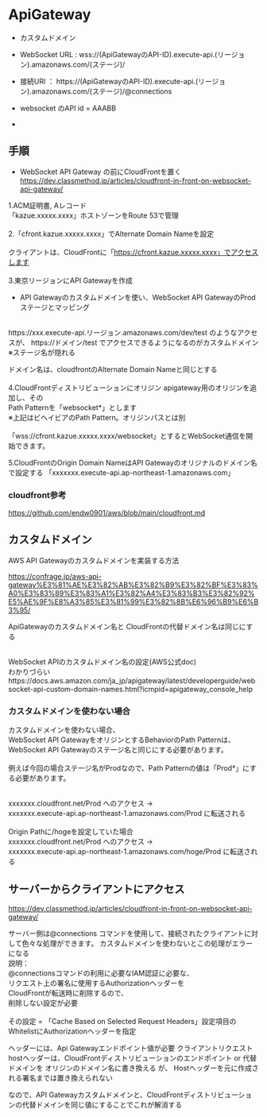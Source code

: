 # ApiGateway

- カスタムドメイン
- WebSocket URL :  wss://(ApiGatewayのAPI-ID).execute-api.(リージョン).amazonaws.com/(ステージ)/
- 接続URl        ： https://(ApiGatewayのAPI-ID).execute-api.(リージョン).amazonaws.com/(ステージ)/@connections

- websocket のAPI id = AAABB
- 

## 手順
- WebSocket API Gateway の前にCloudFrontを置く <br>
https://dev.classmethod.jp/articles/cloudfront-in-front-on-websocket-api-gateway/

1.ACM証明書, Aレコード<br>
「kazue.xxxxx.xxxx」ホストゾーンをRoute 53で管理<br>
<br>
2.「cfront.kazue.xxxxx.xxxx」でAlternate Domain Nameを設定<br>
<br>
 クライアントは、CloudFrontに「https://cfront.kazue.xxxxx.xxxx」でアクセスします<br>
 <br>
3.東京リージョンにAPI Gatewayを作成<br>
- API Gatewayのカスタムドメインを使い、WebSocket API GatewayのProdステージとマッピング<br>
<br>
https://xxx.execute-api.リージョン.amazonaws.com/dev/test のようなアクセスが、
https://ドメイン/test でアクセスできるようになるのがカスタムドメイン ※ステージ名が隠れる

ドメイン名は、cloudfrontのAlternate Domain Nameと同じとする<br>
<br>
4.CloudFrontディストリビューションにオリジン apigateway用のオリジンを追加し、その<br>
Path Patternを「websocket*」とします<br>
※上記はビヘイビアのPath Pattern。オリジンパスとは別<br>
<br>
「wss://cfront.kazue.xxxxx.xxxx/websocket」とするとWebSocket通信を開始できます。

5.CloudFrontのOrigin Domain NameはAPI Gatewayのオリジナルのドメイン名で設定する
「xxxxxxx.execute-api.ap-northeast-1.amazonaws.com」



### cloudfront参考
https://github.com/endw0901/aws/blob/main/cloudfront.md

## カスタムドメイン
AWS API Gatewayのカスタムドメインを実装する方法<br>

https://confrage.jp/aws-api-gateway%E3%81%AE%E3%82%AB%E3%82%B9%E3%82%BF%E3%83%A0%E3%83%89%E3%83%A1%E3%82%A4%E3%83%B3%E3%82%92%E5%AE%9F%E8%A3%85%E3%81%99%E3%82%8B%E6%96%B9%E6%B3%95/

ApiGatewayのカスタムドメイン名と
CloudFrontの代替ドメイン名は同じにする

<br>
WebSocket APIのカスタムドメイン名の設定(AWS公式doc) <br> 
わかりづらい <br>
https://docs.aws.amazon.com/ja_jp/apigateway/latest/developerguide/websocket-api-custom-domain-names.html?icmpid=apigateway_console_help


### カスタムドメインを使わない場合

カスタムドメインを使わない場合、<br>
WebSocket API GatewayをオリジンとするBehaviorのPath Patternは、<br>
WebSocket API Gatewayのステージ名と同じにする必要があります。<br>
<br>
例えば今回の場合ステージ名がProdなので、Path Patternの値は「Prod*」にする必要があります。<br>
<br>

xxxxxxx.cloudfront.net/Prod へのアクセス → <br>
xxxxxxx.execute-api.ap-northeast-1.amazonaws.com/Prod に転送される<br>
<br>
Origin Pathに/hogeを設定していた場合<br>
xxxxxxx.cloudfront.net/Prod へのアクセス →<br>
xxxxxxx.execute-api.ap-northeast-1.amazonaws.com/hoge/Prod に転送される<br>

## サーバーからクライアントにアクセス
https://dev.classmethod.jp/articles/cloudfront-in-front-on-websocket-api-gateway/ <br>

サーバー側は@connections コマンドを使用して、接続されたクライアントに対して色々な処理ができます。
カスタムドメインを使わないとこの処理がエラーになる
<br>
説明：<br>
@connectionsコマンドの利用に必要なIAM認証に必要な、<br>
リクエスト上の署名に使用するAuthorizationヘッダーを<br>
CloudFrontが転送時に削除するので、<br>
削除しない設定が必要<br>
<br>
その設定 = 
「Cache Based on Selected Request Headers」設定項目のWhitelistにAuthorizationヘッダーを指定

ヘッダーには、Api Gatewayエンドポイント値が必要
クライアントリクエスト hostヘッダーは、CloudFrontディストリビューションのエンドポイント or 代替ドメインを
オリジンのドメイン名に書き換える
が、
Hostヘッダーを元に作成される署名までは置き換えられない

なので、API Gatewayカスタムドメインと、CloudFrontディストリビューションの代替ドメインを同じ値にすることでこれが解消する



